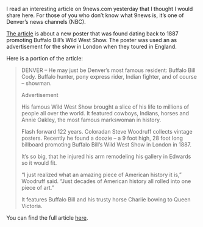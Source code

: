 I read an interesting article on 9news.com yesterday that I thought I would share here. For those of you who don’t know what 9news is, it’s one of Denver’s news channels (NBC).

[The article](http://www.9news.com/news/article.aspx?storyid=119679&catid=188) is about a new poster that was found dating back to 1887 promoting Buffalo Bill’s Wild West Show. The poster was used an as advertisement for the show in London when they toured in England.

Here is a portion of the article:

> DENVER – He may just be Denver’s most famous resident: Buffalo Bill Cody. Buffalo hunter, pony express rider, Indian fighter, and of course – showman.
> 
> Advertisement
> 
> His famous Wild West Show brought a slice of his life to millions of people all over the world. It featured cowboys, Indians, horses and Annie Oakley, the most famous markswoman in history.
> 
> Flash forward 122 years. Coloradan Steve Woodruff collects vintage posters. Recently he found a doozie – a 9 foot high, 28 foot long billboard promoting Buffalo Bill’s Wild West Show in London in 1887.
> 
> It’s so big, that he injured his arm remodeling his gallery in Edwards so it would fit.
> 
> “I just realized what an amazing piece of American history it is,” Woodruff said. “Just decades of American history all rolled into one piece of art.”
> 
> It features Buffalo Bill and his trusty horse Charlie bowing to Queen Victoria.

You can find the full article [here](http://www.9news.com/news/article.aspx?storyid=119679&catid=188).